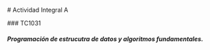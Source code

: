 # Actividad Integral A

### TC1031

##### Programación de estrucutra de datos y algoritmos fundamentales.
